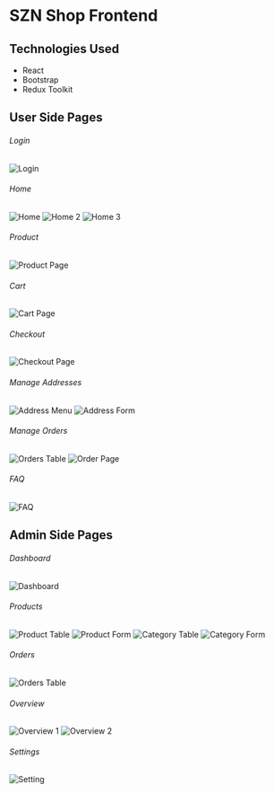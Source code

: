 # SZN Shop Frontend

## Technologies Used

* React
* Bootstrap
* Redux Toolkit

## User Side Pages

###### Login 
![Login](https://github.com/user-attachments/assets/c44a7df7-ef11-4553-964c-5e8565c4bfb9)

###### Home
![Home](https://github.com/user-attachments/assets/a145f361-49bf-49a0-aa6c-1071233861c5)
![Home 2](https://github.com/user-attachments/assets/47750c6f-5c7c-4aec-a96a-6d0f36c44dad)
![Home 3](https://github.com/user-attachments/assets/c239c0df-763b-4ff1-9976-59f8eaf1834d)

###### Product 
![Product Page](https://github.com/user-attachments/assets/1d9f56b3-ef73-46a2-bb1f-7ddc870cbfc6)

###### Cart
![Cart Page](https://github.com/user-attachments/assets/54c56223-bef3-40a5-9245-913d25c32e28)

###### Checkout
![Checkout Page](https://github.com/user-attachments/assets/1b8a7e51-7d4d-40d5-a793-fa16d4e52c3f)

###### Manage Addresses
![Address Menu](https://github.com/user-attachments/assets/f16e6634-4578-4d52-bce1-4c3e0218dd43)
![Address Form](https://github.com/user-attachments/assets/cb4c3d22-6209-4e6a-ad8d-c5edc1beb7f9)

###### Manage Orders
![Orders Table](https://github.com/user-attachments/assets/759e3893-d715-4fe0-8be4-28d9b6d149d6)
![Order Page](https://github.com/user-attachments/assets/35f2b89d-8b33-4f5a-bb8a-71cb9238d70d)

###### FAQ
![FAQ](https://github.com/user-attachments/assets/f61bcb9f-973d-4f69-924a-8520df8d91d2)

## Admin Side Pages

###### Dashboard
![Dashboard](https://github.com/user-attachments/assets/36d2d937-94ae-47d2-9054-4cd08e6b0cbe)

###### Products
![Product Table](https://github.com/user-attachments/assets/229e4ee0-c3d2-4729-b3d8-2244a172d8b7)
![Product Form](https://github.com/user-attachments/assets/2c2989ea-166f-484a-b6f6-d03c0121c9dc)
![Category Table](https://github.com/user-attachments/assets/3d2b7044-e5ac-48af-9152-be3f72bdfdf5)
![Category Form](https://github.com/user-attachments/assets/fe1cb8c8-44bb-4b33-ae1f-284bb9aafd6c)

###### Orders
![Orders Table](https://github.com/user-attachments/assets/bf4b3040-ba56-4c4d-86df-3822370392ff)

###### Overview
![Overview 1](https://github.com/user-attachments/assets/47c125a6-cf2e-4d08-a960-9180d30eb8ed)
![Overview 2](https://github.com/user-attachments/assets/7468b357-7485-4aef-9a0d-9e0000509a94)

###### Settings
![Setting](https://github.com/user-attachments/assets/4bd858bd-df87-42a3-9637-091fa2e310c4)
